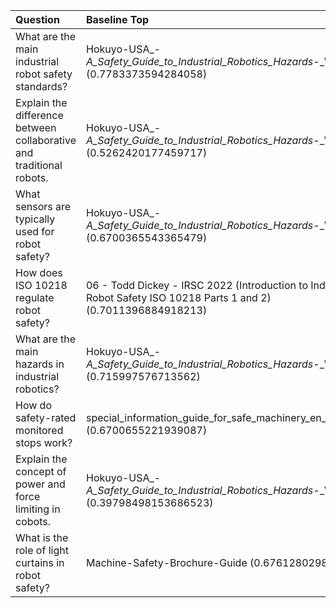 | Question                                                             | Baseline Top                                                                                                        | Hybrid Top                                                                                           |
|:---------------------------------------------------------------------|:--------------------------------------------------------------------------------------------------------------------|:-----------------------------------------------------------------------------------------------------|
| What are the main industrial robot safety standards?                 | Hokuyo-USA_-_A_Safety_Guide_to_Industrial_Robotics_Hazards_-_Whitepaper (0.7783373594284058)                        | Hokuyo-USA_-_A_Safety_Guide_to_Industrial_Robotics_Hazards_-_Whitepaper (0.7)                        |
| Explain the difference between collaborative and traditional robots. | Hokuyo-USA_-_A_Safety_Guide_to_Industrial_Robotics_Hazards_-_Whitepaper (0.5262420177459717)                        | Hokuyo-USA_-_A_Safety_Guide_to_Industrial_Robotics_Hazards_-_Whitepaper (0.7)                        |
| What sensors are typically used for robot safety?                    | Hokuyo-USA_-_A_Safety_Guide_to_Industrial_Robotics_Hazards_-_Whitepaper (0.6700365543365479)                        | Hokuyo-USA_-_A_Safety_Guide_to_Industrial_Robotics_Hazards_-_Whitepaper (0.7)                        |
| How does ISO 10218 regulate robot safety?                            | 06 - Todd Dickey - IRSC 2022 (Introduction to Industrial Robot Safety ISO 10218 Parts 1 and 2) (0.7011396884918213) | 06 - Todd Dickey - IRSC 2022 (Introduction to Industrial Robot Safety ISO 10218 Parts 1 and 2) (0.7) |
| What are the main hazards in industrial robotics?                    | Hokuyo-USA_-_A_Safety_Guide_to_Industrial_Robotics_Hazards_-_Whitepaper (0.715997576713562)                         | Hokuyo-USA_-_A_Safety_Guide_to_Industrial_Robotics_Hazards_-_Whitepaper (0.7)                        |
| How do safety-rated monitored stops work?                            | special_information_guide_for_safe_machinery_en_im0014678 (0.6700655221939087)                                      | special_information_guide_for_safe_machinery_en_im0014678 (0.7)                                      |
| Explain the concept of power and force limiting in cobots.           | Hokuyo-USA_-_A_Safety_Guide_to_Industrial_Robotics_Hazards_-_Whitepaper (0.39798498153686523)                       | Hokuyo-USA_-_A_Safety_Guide_to_Industrial_Robotics_Hazards_-_Whitepaper (0.7)                        |
| What is the role of light curtains in robot safety?                  | Machine-Safety-Brochure-Guide (0.6761280298233032)                                                                  | Machine-Safety-Brochure-Guide (0.7)                                                                  |